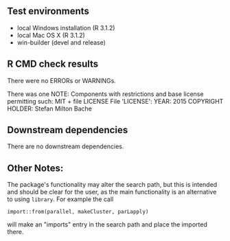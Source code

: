 ## Test environments
* local Windows installation (R 3.1.2)
* local Mac OS X (R 3.1.2)
* win-builder (devel and release)

## R CMD check results
There were no ERRORs or WARNINGs.

There was one NOTE:
  Components with restrictions and base license permitting such:
  MIT + file LICENSE
  File 'LICENSE':
    YEAR: 2015
    COPYRIGHT HOLDER: Stefan Milton Bache

## Downstream dependencies
There are no downstream dependencies.

## Other Notes:
The package's functionality may alter the search path, but this
is intended and should be clear for the user, as the main functionality 
is an alternative to using `library`. For example the call 

`import::from(parallel, makeCluster, parLapply)`

will make an "imports" entry in the search path and place the
imported there.



